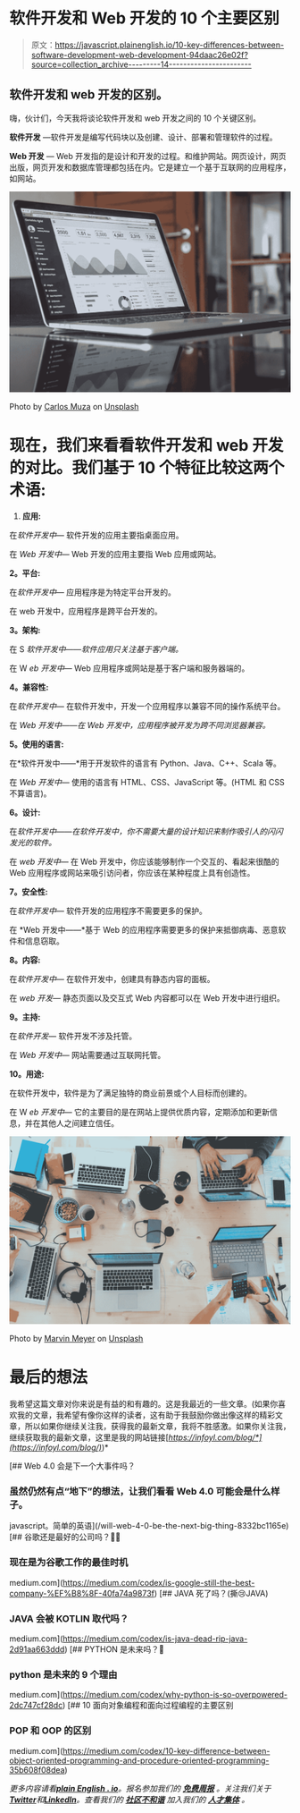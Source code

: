 # 软件开发和 Web 开发的 10 个主要区别

> 原文：<https://javascript.plainenglish.io/10-key-differences-between-software-development-web-development-94daac26e02f?source=collection_archive---------14----------------------->

## 软件开发和 web 开发的区别。

嗨，伙计们，今天我将谈论软件开发和 web 开发之间的 10 个关键区别。

**软件开发** —软件开发是编写代码块以及创建、设计、部署和管理软件的过程。

**Web 开发** — Web 开发指的是设计和开发的过程。和维护网站。网页设计，网页出版，网页开发和数据库管理都包括在内。它是建立一个基于互联网的应用程序，如网站。

![](img/af8061cb3858b459b454cd542cd72c3a.png)

Photo by [Carlos Muza](https://unsplash.com/@kmuza?utm_source=unsplash&utm_medium=referral&utm_content=creditCopyText) on [Unsplash](https://unsplash.com/s/photos/website?utm_source=unsplash&utm_medium=referral&utm_content=creditCopyText)

# 现在，我们来看看软件开发和 web 开发的对比。我们基于 10 个特征比较这两个术语:

1.  **应用:**

在*软件开发中—* 软件开发的应用主要指桌面应用。

在 *Web 开发中—* Web 开发的应用主要指 Web 应用或网站。

**2。平台:**

在*软件开发中—* 应用程序是为特定平台开发的。

在 web 开发中，应用程序是跨平台开发的。

**3。架构:**

在 S *软件开发中——软件应用只关注基于客户端。*

在 W *eb 开发中—* Web 应用程序或网站是基于客户端和服务器端的。

**4。兼容性:**

在*软件开发中—* 在软件开发中，开发一个应用程序以兼容不同的操作系统平台。

在 *Web 开发中——在 Web 开发中，应用程序被开发为跨不同浏览器兼容。*

**5。使用的语言:**

在*软件开发中——*用于开发软件的语言有 Python、Java、C++、Scala 等。

在 *Web 开发中—* 使用的语言有 HTML、CSS、JavaScript 等。(HTML 和 CSS 不算语言)。

**6。设计:**

在*软件开发中——在软件开发中，你不需要大量的设计知识来制作吸引人的闪闪发光的软件。*

在 *web 开发中—* 在 Web 开发中，你应该能够制作一个交互的、看起来很酷的 Web 应用程序或网站来吸引访问者，你应该在某种程度上具有创造性。

**7。安全性:**

在*软件开发中—* 软件开发的应用程序不需要更多的保护。

在 *Web 开发中——*基于 Web 的应用程序需要更多的保护来抵御病毒、恶意软件和信息窃取。

**8。内容:**

在*软件开发中—* 在软件开发中，创建具有静态内容的面板。

在 *web 开发—* 静态页面以及交互式 Web 内容都可以在 Web 开发中进行组织。

**9。主持:**

在*软件开发—* 软件开发不涉及托管。

在 *Web 开发中—* 网站需要通过互联网托管。

**10。用途:**

在软件开发中，软件是为了满足独特的商业前景或个人目标而创建的。

在 W *eb 开发中—* 它的主要目的是在网站上提供优质内容，定期添加和更新信息，并在其他人之间建立信任。

![](img/be348ed520b4d053aaa9e0c6d1e8b9d1.png)

Photo by [Marvin Meyer](https://unsplash.com/@marvelous?utm_source=unsplash&utm_medium=referral&utm_content=creditCopyText) on [Unsplash](https://unsplash.com/s/photos/website?utm_source=unsplash&utm_medium=referral&utm_content=creditCopyText)

# 最后的想法

我希望这篇文章对你来说是有益的和有趣的。这是我最近的一些文章。(如果你喜欢我的文章，我希望有像你这样的读者，这有助于我鼓励你做出像这样的精彩文章，所以如果你继续关注我，获得我的最新文章，我将不胜感激。如果你关注我，继续获取我的最新文章，这里是我的网站链接[*https://infoyl.com/blog/*](https://infoyl.com/blog/)*)*

[](/will-web-4-0-be-the-next-big-thing-8332bc1165e) [## Web 4.0 会是下一个大事件吗？

### 虽然仍然有点“地下”的想法，让我们看看 Web 4.0 可能会是什么样子。

javascript。简单的英语](/will-web-4-0-be-the-next-big-thing-8332bc1165e) [](https://medium.com/codex/is-google-still-the-best-company-%EF%B8%8F-40fa74a9873f) [## 谷歌还是最好的公司吗？🤷‍♂️

### 现在是为谷歌工作的最佳时机

medium.com](https://medium.com/codex/is-google-still-the-best-company-%EF%B8%8F-40fa74a9873f) [](https://medium.com/codex/is-java-dead-rip-java-2d91aa663ddd) [## JAVA 死了吗？(撕😢JAVA)

### JAVA 会被 KOTLIN 取代吗？

medium.com](https://medium.com/codex/is-java-dead-rip-java-2d91aa663ddd) [](https://medium.com/codex/why-python-is-so-overpowered-2dc747cf28dc) [## PYTHON 是未来吗？🤖

### python 是未来的 9 个理由

medium.com](https://medium.com/codex/why-python-is-so-overpowered-2dc747cf28dc) [](https://medium.com/codex/10-key-difference-between-object-oriented-programming-and-procedure-oriented-programming-35b608f08dea) [## 10 面向对象编程和面向过程编程的主要区别

### POP 和 OOP 的区别

medium.com](https://medium.com/codex/10-key-difference-between-object-oriented-programming-and-procedure-oriented-programming-35b608f08dea) 

*更多内容请看*[***plain English . io***](https://plainenglish.io/)*。报名参加我们的* [***免费周报***](http://newsletter.plainenglish.io/) *。关注我们关于*[***Twitter***](https://twitter.com/inPlainEngHQ)**和*[***LinkedIn***](https://www.linkedin.com/company/inplainenglish/)*。查看我们的* [***社区不和谐***](https://discord.gg/GtDtUAvyhW) *加入我们的* [***人才集体***](https://inplainenglish.pallet.com/talent/welcome) *。**